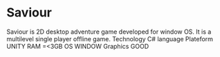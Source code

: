 # Saviour
Saviour is 2D desktop adventure game developed for window OS. It is a multilevel single player offline game.
Technology      C# language
Plateform       UNITY
RAM             =<3GB
OS              WINDOW
Graphics        GOOD
